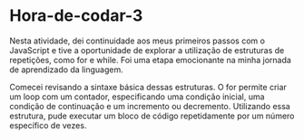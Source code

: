 # Hora-de-codar-3

Nesta atividade, dei continuidade aos meus primeiros passos com o JavaScript e tive a oportunidade de explorar a utilização de estruturas de repetições, como for e while. Foi uma etapa emocionante na minha jornada de aprendizado da linguagem.

Comecei revisando a sintaxe básica dessas estruturas. O for permite criar um loop com um contador, especificando uma condição inicial, uma condição de continuação e um incremento ou decremento. Utilizando essa estrutura, pude executar um bloco de código repetidamente por um número específico de vezes.
